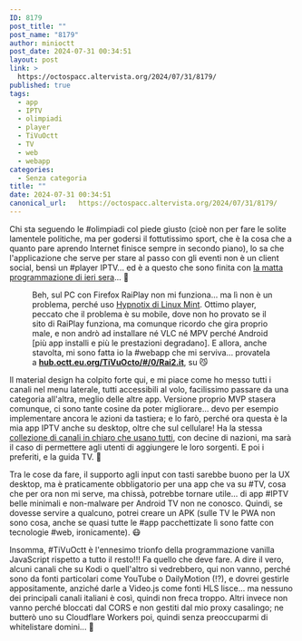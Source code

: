 ```yaml
---
ID: 8179
post_title: ""
post_name: "8179"
author: minioctt
post_date: 2024-07-31 00:34:51
layout: post
link: >
  https://octospacc.altervista.org/2024/07/31/8179/
published: true
tags:
  - app
  - IPTV
  - olimpiadi
  - player
  - TiVuOctt
  - TV
  - web
  - webapp
categories:
  - Senza categoria
title: ""
date: 2024-07-31 00:34:51
canonical_url:   https://octospacc.altervista.org/2024/07/31/8179/
---
```

<!-- wp:paragraph -->
<p>Chi sta seguendo le #olimpiadi col piede giusto (cioè non per fare le solite lamentele politiche, ma per godersi il fottutissimo sport, che è la cosa che a quanto pare aprendo Internet finisce sempre in secondo piano), lo sa che l'applicazione che serve per stare al passo con gli eventi non è un client social, bensì un #player IPTV... ed è a questo che sono finita con <a href="/microblog-mirror/2024/07/30/ok-la-pazzia-e-fatta/">la matta programmazione di ieri sera</a>... 🤫️</p>
<!-- /wp:paragraph -->

<!-- wp:paragraph -->
<p></p>
<!-- /wp:paragraph -->

<!-- wp:image {"id":8180,"sizeSlug":"full","linkDestination":"none"} -->
<figure class="wp-block-image size-full"><img src="{{site.cdnurl}}/assets/uploads/2024/07/image-11.png" alt="" class="wp-image-8180"/><figcaption class="wp-element-caption">Beh, sul PC con Firefox RaiPlay non mi funziona... ma lì non è un problema, perché uso <a href="https://github.com/linuxmint/hypnotix">Hypnotix di Linux Mint</a>. Ottimo player, peccato che il problema è su mobile, dove non ho provato se il sito di RaiPlay funziona, ma comunque ricordo che gira proprio male, e non andrò ad installare né VLC né MPV perché Android [più app installi e più le prestazioni degradano]. E allora, anche stavolta, mi sono fatta io la #webapp che mi serviva... provatela a <a href="https://hub.octt.eu.org/TiVuOcto/#/0/Rai2.it"><strong>hub.octt.eu.org/TiVuOcto/#/0/Rai2.it</strong></a>, su 😼️</figcaption></figure>
<!-- /wp:image -->

<!-- wp:paragraph -->
<p></p>
<!-- /wp:paragraph -->

<!-- wp:paragraph -->
<p>Il material design ha colpito forte qui, e mi piace come ho messo tutti i canali nel menu laterale, tutti accessibili al volo, facilissimo passare da una categoria all'altra, meglio delle altre app. Versione proprio MVP stasera comunque, ci sono tante cosine da poter migliorare... devo per esempio implementare ancora le azioni da tastiera; e lo farò, perché ora questa è la mia app IPTV anche su desktop, oltre che sul cellulare! Ha la stessa <a href="https://github.com/Free-TV/IPTV">collezione di canali in chiaro che usano tutti</a>, con decine di nazioni, ma sarà il caso di permettere agli utenti di aggiungere le loro sorgenti. E poi i preferiti, e la guida TV. 🤭️</p>
<!-- /wp:paragraph -->

<!-- wp:paragraph -->
<p>Tra le cose da fare, il supporto agli input con tasti sarebbe buono per la UX desktop, ma è praticamente obbligatorio per una app che va su #TV, cosa che per ora non mi serve, ma chissà, potrebbe tornare utile... di app #IPTV belle minimali e non-malware per Android TV non ne conosco. Quindi, se dovesse servire a qualcuno, potrei creare un APK (sulle TV le PWA non sono cosa, anche se quasi tutte le #app pacchettizate lì sono fatte con tecnologie #web, ironicamente). 😷️</p>
<!-- /wp:paragraph -->

<!-- wp:paragraph -->
<p>Insomma, #TiVuOctt è l'ennesimo trionfo della programmazione vanilla JavaScript rispetto a tutto il resto!!! Fa quello che deve fare. A dire il vero, alcuni canali che su Kodi o quell'altro si vedrebbero, qui non vanno, perché sono da fonti particolari come YouTube o DailyMotion (!?), e dovrei gestirle appositamente, anziché darle a Video.js come fonti HLS lisce... ma nessuno dei principali canali italiani è così, quindi non freca troppo. Altri invece non vanno perché bloccati dal CORS e non gestiti dal mio proxy casalingo; ne butterò uno su Cloudflare Workers poi, quindi senza preoccuparmi di whitelistare domini... 🙏️</p>
<!-- /wp:paragraph -->
